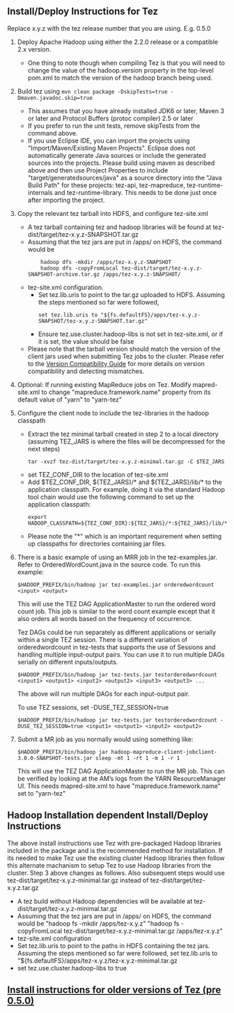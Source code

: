 <!--
   Licensed to the Apache Software Foundation (ASF) under one or more
   contributor license agreements.  See the NOTICE file distributed with
   this work for additional information regarding copyright ownership.
   The ASF licenses this file to You under the Apache License, Version 2.0
   (the "License"); you may not use this file except in compliance with
   the License.  You may obtain a copy of the License at

       http://www.apache.org/licenses/LICENSE-2.0

   Unless required by applicable law or agreed to in writing, software
   distributed under the License is distributed on an "AS IS" BASIS,
   WITHOUT WARRANTIES OR CONDITIONS OF ANY KIND, either express or implied.
   See the License for the specific language governing permissions and
   limitations under the License.
-->

<head><title>Install and Deployment Instructions</title></head>

Install/Deploy Instructions for Tez
---------------------------------------------------------------------------
Replace x.y.z with the tez release number that you are using. E.g. 0.5.0

1.  Deploy Apache Hadoop using either the 2.2.0 release or a compatible
    2.x version.
    -   One thing to note though when compiling Tez is that you will
        need to change the value of the hadoop.version property in the
        top-level pom.xml to match the version of the hadoop branch being
        used.
2.  Build tez using `mvn clean package -DskipTests=true -Dmaven.javadoc.skip=true`
    -   This assumes that you have already installed JDK6 or later,
        Maven 3 or later and Protocol Buffers (protoc compiler) 2.5 or
        later
    -   If you prefer to run the unit tests, remove skipTests from the
        command above.
    -   If you use Eclipse IDE, you can import the projects using
        "Import/Maven/Existing Maven Projects". Eclipse does not
        automatically generate Java sources or include the generated
        sources into the projects. Please build using maven as described
        above and then use Project Properties to include
        "target/generatedsources/java" as a source directory into the
        "Java Build Path" for these projects: tez-api, tez-mapreduce,
        tez-runtime-internals and tez-runtime-library. This needs to be done
        just once after importing the project.
3.  Copy the relevant tez tarball into HDFS, and configure tez-site.xml
    -   A tez tarball containing tez and hadoop libraries will be found
        at tez-dist/target/tez-x.y.z-SNAPSHOT.tar.gz
    -   Assuming that the tez jars are put in /apps/ on HDFS, the
        command would be
        ```
            hadoop dfs -mkdir /apps/tez-x.y.z-SNAPSHOT
            hadoop dfs -copyFromLocal tez-dist/target/tez-x.y.z-SNAPSHOT-archive.tar.gz /apps/tez-x.y.z-SNAPSHOT/
        ```
    -   tez-site.xml configuration.
        -   Set tez.lib.uris to point to the tar.gz uploaded to HDFS.
            Assuming the steps mentioned so far were followed,
            ```
            set tez.lib.uris to "${fs.defaultFS}/apps/tez-x.y.z-SNAPSHOT/tez-x.y.z-SNAPSHOT.tar.gz"
            ```
        -   Ensure tez.use.cluster.hadoop-libs is not set in tez-site.xml,
            or if it is set, the value should be false
    -  Please note that the tarball version should match the version of
       the client jars used when submitting Tez jobs to the cluster.
       Please refer to the [Version Compatibility Guide](https://cwiki.apache.org/confluence/display/TEZ/Version+Compatibility)
       for more details on version compatibility and detecting mismatches.
4.  Optional: If running existing MapReduce jobs on Tez. Modify
    mapred-site.xml to change "mapreduce.framework.name" property from
    its default value of "yarn" to "yarn-tez"
5.  Configure the client node to include the tez-libraries in the hadoop
    classpath
    -   Extract the tez minimal tarball created in step 2 to a local directory
        (assuming TEZ_JARS is where the files will be decompressed for
        the next steps)
        ```
        tar -xvzf tez-dist/target/tez-x.y.z-minimal.tar.gz -C $TEZ_JARS
        ```
    -   set TEZ_CONF_DIR to the location of tez-site.xml
    -   Add $TEZ_CONF_DIR, ${TEZ_JARS}/* and ${TEZ_JARS}/lib/* to the application classpath.
        For example, doing it via the standard Hadoop tool chain would use the following command 
	to set up the application classpath:
        ```
        export HADOOP_CLASSPATH=${TEZ_CONF_DIR}:${TEZ_JARS}/*:${TEZ_JARS}/lib/*
        ```
    -   Please note the "*" which is an important requirement when
        setting up classpaths for directories containing jar files.
6.  There is a basic example of using an MRR job in the tez-examples.jar.
    Refer to OrderedWordCount.java in the source code. To run this
    example:

    ```
    $HADOOP_PREFIX/bin/hadoop jar tez-examples.jar orderedwordcount <input> <output>
    ```

    This will use the TEZ DAG ApplicationMaster to run the ordered word
    count job. This job is similar to the word count example except that
    it also orders all words based on the frequency of occurrence.

    Tez DAGs could be run separately as different applications or
    serially within a single TEZ session. There is a different variation
    of orderedwordcount in tez-tests that supports the use of Sessions
    and handling multiple input-output pairs. You can use it to run
    multiple DAGs serially on different inputs/outputs.

    ```
    $HADOOP_PREFIX/bin/hadoop jar tez-tests.jar testorderedwordcount <input1> <output1> <input2> <output2> <input3> <output3> ...
    ```

    The above will run multiple DAGs for each input-output pair.

    To use TEZ sessions, set -DUSE_TEZ_SESSION=true

    ```
    $HADOOP_PREFIX/bin/hadoop jar tez-tests.jar testorderedwordcount -DUSE_TEZ_SESSION=true <input1> <output1> <input2> <output2>
    ```
7.  Submit a MR job as you normally would using something like:

    ```
    $HADOOP_PREFIX/bin/hadoop jar hadoop-mapreduce-client-jobclient-3.0.0-SNAPSHOT-tests.jar sleep -mt 1 -rt 1 -m 1 -r 1
    ```

    This will use the TEZ DAG ApplicationMaster to run the MR job. This
    can be verified by looking at the AM’s logs from the YARN ResourceManager UI. 
    This needs mapred-site.xml to have "mapreduce.framework.name" set to "yarn-tez"

Hadoop Installation dependent Install/Deploy Instructions
---------------------------------------------------------
The above install instructions use Tez with pre-packaged Hadoop libraries included in the package and is the 
recommended method for installation. If its needed to make Tez use the existing cluster Hadoop libraries then
follow this alternate machanism to setup Tez to use Hadoop libraries from the cluster.
Step 3 above changes as follows. Also subsequent steps would use tez-dist/target/tez-x.y.z-minimal.tar.gz instead of tez-dist/target/tez-x.y.z.tar.gz
- A tez build without Hadoop dependencies will be available at tez-dist/target/tez-x.y.z-minimal.tar.gz
- Assuming that the tez jars are put in /apps/ on HDFS, the command would be
"hadoop fs -mkdir /apps/tez-x.y.z"
"hadoop fs -copyFromLocal tez-dist/target/tez-x.y.z-minimal.tar.gz /apps/tez-x.y.z"
- tez-site.xml configuration
- Set tez.lib.uris to point to the paths in HDFS containing the tez jars. Assuming the steps mentioned so far were followed,
set tez.lib.uris to "${fs.defaultFS}/apps/tez-x.y.z/tez-x.y.z-minimal.tar.gz
- set tez.use.cluster.hadoop-libs to true


[Install instructions for older versions of Tez (pre 0.5.0)](./install_pre_0_5_0.html)
-----------------------------------------------------------------------------------

